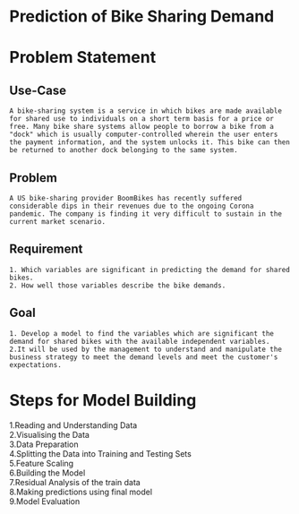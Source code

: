 # Prediction of Bike Sharing Demand

# Problem Statement
 ## Use-Case
    A bike-sharing system is a service in which bikes are made available for shared use to individuals on a short term basis for a price or free. Many bike share systems allow people to borrow a bike from a "dock" which is usually computer-controlled wherein the user enters the payment information, and the system unlocks it. This bike can then be returned to another dock belonging to the same system.
 ## Problem
    A US bike-sharing provider BoomBikes has recently suffered considerable dips in their revenues due to the ongoing Corona pandemic. The company is finding it very difficult to sustain in the current market scenario.
 ## Requirement
    1. Which variables are significant in predicting the demand for shared bikes.
    2. How well those variables describe the bike demands.
## Goal
    1. Develop a model to find the variables which are significant the demand for shared bikes with the available independent variables.
    2.It will be used by the management to understand and manipulate the business strategy to meet the demand levels and meet the customer's expectations.
    
# Steps for Model Building
  1.Reading and Understanding Data </br>
  2.Visualising the Data </br>
  3.Data Preparation </br>
  4.Splitting the Data into Training and Testing Sets </br>
  5.Feature Scaling </br>
  6.Building the Model </br>
  7.Residual Analysis of the train data </br>
  8.Making predictions using final model </br>
  9.Model Evaluation    
